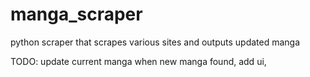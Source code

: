 # manga_scraper
python scraper that scrapes various sites and outputs updated manga

TODO: update current manga when new manga found, add ui, 
